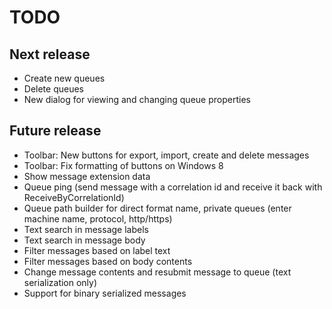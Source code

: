 TODO
====

Next release
------------
* Create new queues
* Delete queues
* New dialog for viewing and changing queue properties

Future release
--------------
* Toolbar: New buttons for export, import, create and delete messages
* Toolbar: Fix formatting of buttons on Windows 8
* Show message extension data
* Queue ping (send message with a correlation id and receive it back with ReceiveByCorrelationId)
* Queue path builder for direct format name, private queues (enter machine name, protocol, http/https)
* Text search in message labels
* Text search in message body
* Filter messages based on label text
* Filter messages based on body contents
* Change message contents and resubmit message to queue (text serialization only)
* Support for binary serialized messages